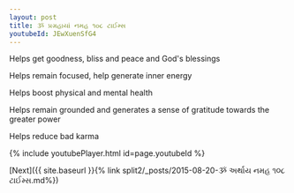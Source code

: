 ```yaml
---
layout: post
title: ૐ પ્રગ્રહાયાં નમહ ૧૦૮ ટાઈમ્સ
youtubeId: JEwXuenSfG4
---
```

 
 
Helps get goodness, bliss and peace and God's blessings
 
Helps remain focused, help generate inner energy 
 
Helps boost physical and mental health 
 
Helps remain grounded and generates a sense of gratitude towards the greater power 
 
Helps reduce bad karma
 
 
 
 


{% include youtubePlayer.html id=page.youtubeId %}
 
[Next]({{ site.baseurl }}{% link  split2/_posts/2015-08-20-ૐ અર્થાય નમહ ૧૦૮ ટાઈમ્સ.md%})
 
